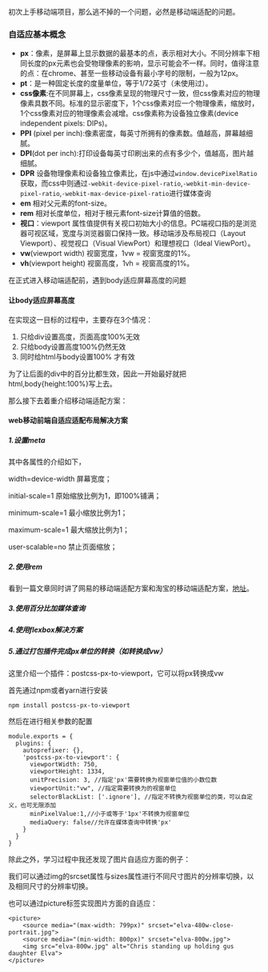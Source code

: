 初次上手移动端项目，那么逃不掉的一个问题，必然是移动端适配的问题。

### 自适应基本概念

- **px**：像素，是屏幕上显示数据的最基本的点，表示相对大小。不同分辨率下相同长度的px元素也会受物理像素的影响，显示可能会不一样。同时，值得注意的点：在chrome、甚至一些移动设备有最小字号的限制，一般为12px。
- **pt**：是一种固定长度的度量单位，等于1/72英寸（未使用过）。
- **css像素**:在不同屏幕上，css像素呈现的物理尺寸一致，但css像素对应的物理像素具数不同。标准的显示密度下，1个css像素对应一个物理像素，缩放时，1个css像素对应的物理像素会减增。css像素称为设备独立像素(device independent pixels: DIPs)。
- **PPI** (pixel per inch):像素密度，每英寸所拥有的像素数。值越高，屏幕越细腻。
- **DPI**(dot per inch):打印设备每英寸印刷出来的点有多少个，值越高，图片越细腻。
- **DPR** 设备物理像素和设备独立像素比，在js中通过`window.devicePixelRatio`获取，而css中则通过`-webkit-device-pixel-ratio`,`-webkit-min-device-pixel-ratio`,`-webkit-max-device-pixel-ratio`进行媒体查询
- **em** 相对父元素的font-size。
- **rem** 相对长度单位，相对于根元素font-size计算值的倍数。
- **视口**：viewport 属性值提供有关视口初始大小的信息。PC端视口指的是浏览器可视区域，宽度与浏览器窗口保持一致。移动端涉及布局视口（Layout Viewport）、视觉视口（Visual ViewPort）和理想视口（Ideal ViewPort）。
- **vw**(viewport width) 视窗宽度，1vw = 视窗宽度的1%。
- **vh**(viewport height) 视窗高度，1vh = 视窗高度的1%。



在正式进入移动端适配前，遇到body适应屏幕高度的问题

#### 让body适应屏幕高度

在实现这一目标的过程中，主要存在3个情况：

1. 只给div设置高度，页面高度100%无效
2. 只给body设置高度100%仍然无效
3. 同时给html与body设置100% 才有效

​	为了让后面的div中的百分比都生效，因此一开始最好就把html,body{height:100%}写上去。



那么接下去着重介绍移动端适配方案：

#### web移动前端自适应适配布局解决方案

##### 1.设置meta

<meta name="viewport" content="width=device-width,initial-scale=1,minimum-scale=1,maximum-scale=1,user-scalable=no" />

其中各属性的介绍如下，

width=device-width 屏幕宽度；

initial-scale=1 原始缩放比例为1，即100%铺满；

minimum-scale=1 最小缩放比例为1；

maximum-scale=1 最大缩放比例为1；

user-scalable=no 禁止页面缩放；

##### 2.使用rem

看到一篇文章同时讲了网易的移动端适配方案和淘宝的移动端适配方案，[地址](https://cloud.tencent.com/developer/article/1407007)。

##### 3.使用百分比加媒体查询

##### 4.使用flexbox解决方案

##### 5.通过打包插件完成px单位的转换（如转换成vw）

这里介绍一个插件：postcss-px-to-viewport，它可以将px转换成vw

首先通过npm或者yarn进行安装

```
npm install postcss-px-to-viewport
```

然后在进行相关参数的配置

```
module.exports = {
  plugins: {
    autoprefixer: {},
    'postcss-px-to-viewport': {
      viewportWidth: 750,
      viewportHeight: 1334,
      unitPrecision: 3, //指定'px'需要转换为视窗单位值的小数位数
      viewportUnit:"vw", //指定需要转换为的视窗单位
      selectorBlackList: ['.ignore'], //指定不转换为视窗单位的类，可以自定义，也可无限添加
      minPixelValue:1,//小于或等于'1px'不转换为视窗单位
      mediaQuery: false//允许在媒体查询中转换'px'
    }
  }
}
```



除此之外，学习过程中我还发现了图片自适应方面的例子：

我们可以通过img的srcset属性与sizes属性进行不同尺寸图片的分辨率切换，以及相同尺寸的分辨率切换。

也可以通过picture标签实现图片方面的自适应：

```
<picture>
	<source media="(max-width: 799px)" srcset="elva-480w-close-portrait.jpg">
	<source media="(min-width: 800px)" srcset="elva-800w.jpg">
	<img src="elva-800w.jpg" alt="Chris standing up holding gus daughter Elva">
</picture>
```
